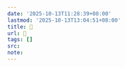 ```yaml
---
date: '2025-10-13T11:28:39+08:00'
lastmod: '2025-10-13T13:04:51+08:00'
title: 󰞆
url: 󰞆
tags: []
src:
note:
---
```

